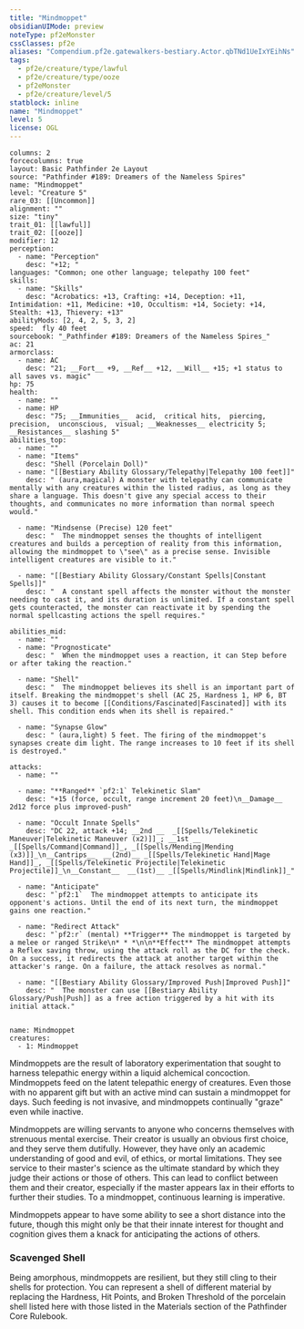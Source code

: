 ```yaml
---
title: "Mindmoppet"
obsidianUIMode: preview
noteType: pf2eMonster
cssClasses: pf2e
aliases: "Compendium.pf2e.gatewalkers-bestiary.Actor.qbTNd1UeIxYEihNs" 
tags:
  - pf2e/creature/type/lawful
  - pf2e/creature/type/ooze
  - pf2eMonster
  - pf2e/creature/level/5
statblock: inline
name: "Mindmoppet"
level: 5
license: OGL
---
```


```statblock
columns: 2
forcecolumns: true
layout: Basic Pathfinder 2e Layout
source: "Pathfinder #189: Dreamers of the Nameless Spires"
name: "Mindmoppet"
level: "Creature 5"
rare_03: [[Uncommon]]
alignment: ""
size: "tiny"
trait_01: [[lawful]]
trait_02: [[ooze]]
modifier: 12
perception:
  - name: "Perception"
    desc: "+12; "
languages: "Common; one other language; telepathy 100 feet"
skills:
  - name: "Skills"
    desc: "Acrobatics: +13, Crafting: +14, Deception: +11, Intimidation: +11, Medicine: +10, Occultism: +14, Society: +14, Stealth: +13, Thievery: +13"
abilityMods: [2, 4, 2, 5, 3, 2]
speed:  fly 40 feet
sourcebook: "_Pathfinder #189: Dreamers of the Nameless Spires_"
ac: 21
armorclass:
  - name: AC
    desc: "21; __Fort__ +9, __Ref__ +12, __Will__ +15; +1 status to all saves vs. magic"
hp: 75
health:
  - name: ""
  - name: HP
    desc: "75; __Immunities__  acid,  critical hits,  piercing,  precision,  unconscious,  visual; __Weaknesses__ electricity 5; __Resistances__ slashing 5"
abilities_top:
  - name: ""
  - name: "Items"
    desc: "Shell (Porcelain Doll)"
  - name: "[[Bestiary Ability Glossary/Telepathy|Telepathy 100 feet]]"
    desc: " (aura,magical) A monster with telepathy can communicate mentally with any creatures within the listed radius, as long as they share a language. This doesn't give any special access to their thoughts, and communicates no more information than normal speech would."

  - name: "Mindsense (Precise) 120 feet"
    desc: "  The mindmoppet senses the thoughts of intelligent creatures and builds a perception of reality from this information, allowing the mindmoppet to \"see\" as a precise sense. Invisible intelligent creatures are visible to it."

  - name: "[[Bestiary Ability Glossary/Constant Spells|Constant Spells]]"
    desc: "  A constant spell affects the monster without the monster needing to cast it, and its duration is unlimited. If a constant spell gets counteracted, the monster can reactivate it by spending the normal spellcasting actions the spell requires."

abilities_mid:
  - name: ""
  - name: "Prognosticate"
    desc: "  When the mindmoppet uses a reaction, it can Step before or after taking the reaction."

  - name: "Shell"
    desc: "  The mindmoppet believes its shell is an important part of itself. Breaking the mindmoppet's shell (AC 25, Hardness 1, HP 6, BT 3) causes it to become [[Conditions/Fascinated|Fascinated]] with its shell. This condition ends when its shell is repaired."

  - name: "Synapse Glow"
    desc: " (aura,light) 5 feet. The firing of the mindmoppet's synapses create dim light. The range increases to 10 feet if its shell is destroyed."

attacks:
  - name: ""

  - name: "**Ranged** `pf2:1` Telekinetic Slam"
    desc: "+15 (force, occult, range increment 20 feet)\n__Damage__  2d12 force plus improved-push"

  - name: "Occult Innate Spells"
    desc: "DC 22, attack +14; __2nd __  _[[Spells/Telekinetic Maneuver|Telekinetic Maneuver (x2)]]_; __1st __  _[[Spells/Command|Command]]_, _[[Spells/Mending|Mending (x3)]]_\n__Cantrips__  __(2nd)__ _[[Spells/Telekinetic Hand|Mage Hand]]_, _[[Spells/Telekinetic Projectile|Telekinetic Projectile]]_\n__Constant__  __(1st)__ _[[Spells/Mindlink|Mindlink]]_"

  - name: "Anticipate"
    desc: "`pf2:1`  The mindmoppet attempts to anticipate its opponent's actions. Until the end of its next turn, the mindmoppet gains one reaction."

  - name: "Redirect Attack"
    desc: "`pf2:r` (mental) **Trigger** The mindmoppet is targeted by a melee or ranged Strike\n* * *\n\n**Effect** The mindmoppet attempts a Reflex saving throw, using the attack roll as the DC for the check. On a success, it redirects the attack at another target within the attacker's range. On a failure, the attack resolves as normal."

  - name: "[[Bestiary Ability Glossary/Improved Push|Improved Push]]"
    desc: "  The monster can use [[Bestiary Ability Glossary/Push|Push]] as a free action triggered by a hit with its initial attack."
 
```

```encounter-table
name: Mindmoppet
creatures:
  - 1: Mindmoppet
```



Mindmoppets are the result of laboratory experimentation that sought to harness telepathic energy within a liquid alchemical concoction. Mindmoppets feed on the latent telepathic energy of creatures. Even those with no apparent gift but with an active mind can sustain a mindmoppet for days. Such feeding is not invasive, and mindmoppets continually "graze" even while inactive.

Mindmoppets are willing servants to anyone who concerns themselves with strenuous mental exercise. Their creator is usually an obvious first choice, and they serve them dutifully. However, they have only an academic understanding of good and evil, of ethics, or mortal limitations. They see service to their master's science as the ultimate standard by which they judge their actions or those of others. This can lead to conflict between them and their creator, especially if the master appears lax in their efforts to further their studies. To a mindmoppet, continuous learning is imperative.

Mindmoppets appear to have some ability to see a short distance into the future, though this might only be that their innate interest for thought and cognition gives them a knack for anticipating the actions of others.

### Scavenged Shell

Being amorphous, mindmoppets are resilient, but they still cling to their shells for protection. You can represent a shell of different material by replacing the Hardness, Hit Points, and Broken Threshold of the porcelain shell listed here with those listed in the Materials section of the Pathfinder Core Rulebook.
